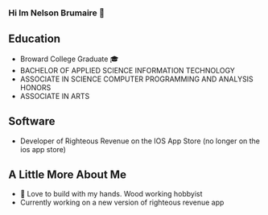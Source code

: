 ### Hi Im Nelson Brumaire 👋

## Education
- Broward College Graduate 🎓 
- BACHELOR OF APPLIED SCIENCE INFORMATION TECHNOLOGY
- ASSOCIATE IN SCIENCE COMPUTER PROGRAMMING AND ANALYSIS HONORS
- ASSOCIATE IN ARTS

## Software
- Developer of Righteous Revenue on the IOS App Store (no longer on the ios app store)

## A Little More About Me
- 🔭 Love to build with my hands. Wood working hobbyist
-  Currently working on a new version of righteous revenue app
  
